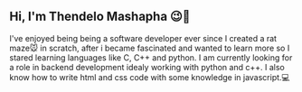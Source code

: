 ## Hi, I'm Thendelo Mashapha 😉👋

<!--
**thendelonaz/thendelonaz** is a ✨ _special_ ✨ repository because its `README.md` (this file) appears on your GitHub profile.

Here are some ideas to get you started:

- 🔭 I’m currently working on ...
- 🌱 I’m currently learning ...
- 👯 I’m looking to collaborate on ...
- 🤔 I’m looking for help with ...
- 💬 Ask me about ...
- 📫 How to reach me: ...
- 😄 Pronouns: ...
- ⚡ Fun fact: ...
-->
I've enjoyed being being a software developer ever since I created a rat maze🐭 in scratch, after i became fascinated and wanted to learn more so I stared learning languages like C, C++ and python. I am currently looking for a role in backend development idealy working with python and c++. I also know how to write html and css code with some knowledge in javascript.💻
